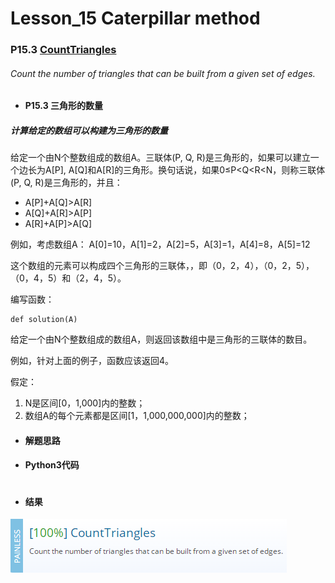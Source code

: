 # Lesson_15 Caterpillar method 

### P15.3 [CountTriangles](https://app.codility.com/programmers/lessons/15-caterpillar_method/count_triangles/) 

###### Count the number of triangles that can be built from a given set of edges.

* #### P15.3  三角形的数量

##### 计算给定的数组可以构建为三角形的数量

给定一个由N个整数组成的数组A。三联体(P, Q, R)是三角形的，如果可以建立一个边长为A[P], A[Q]和A[R]的三角形。换句话说，如果0≤P<Q<R<N，则称三联体(P, Q, R)是三角形的，并且：

  * A[P]+A[Q]>A[R]
  * A[Q]+A[R]>A[P]
  * A[R]+A[P]>A[Q]
  
例如，考虑数组A：
A[0]=10，A[1]=2，A[2]=5，A[3]=1，A[4]=8，A[5]=12

这个数组的元素可以构成四个三角形的三联体，，即（0，2，4），（0，2，5），（0，4，5）和（2，4，5）。

编写函数：
```
def solution(A)
```

给定一个由N个整数组成的数组A，则返回该数组中是三角形的三联体的数目。

例如，针对上面的例子，函数应该返回4。

假定：

  1. N是区间[0，1,000]内的整数；
  2. 数组A的每个元素都是区间[1，1,000,000,000]内的整数；
 
* #### 解题思路


* #### Python3代码

```

```

* #### 结果

![image](https://github.com/Anfany/Codility-Lessons-By-Python3/blob/master/L15_Caterpillar%20method/15.3.png)
